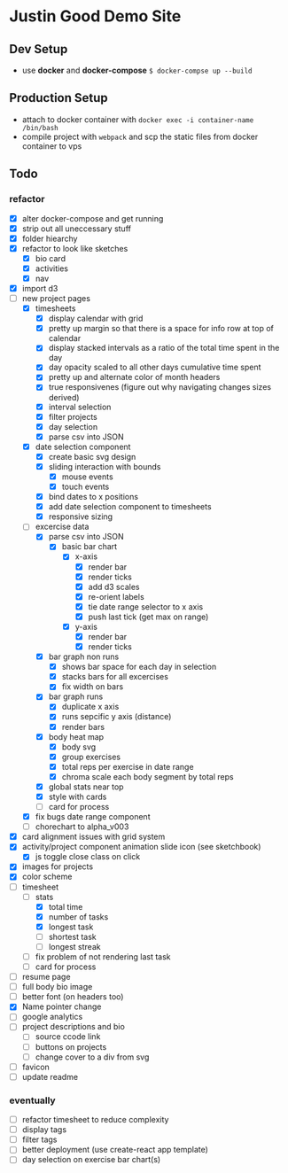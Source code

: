 # Justin Good Demo Site

## Dev Setup
- use **docker** and **docker-compose** `$ docker-compse up --build`

## Production Setup
- attach to docker container with `docker exec -i container-name /bin/bash`
- compile project with `webpack` and scp the static files from docker container to vps

## Todo 
### refactor
- [x] alter docker-compose and get running
- [x] strip out all uneccessary stuff
- [x] folder hiearchy
- [x] refactor to look like sketches
  - [x] bio card
  - [x] activities
  - [x] nav
- [x] import d3
- [ ] new project pages
  - [x] timesheets
    - [x] display calendar with grid
    - [x] pretty up margin so that there is a space for info row at top of calendar
    - [x] display stacked intervals as a ratio of the total time spent in the day
    - [x] day opacity scaled to all other days cumulative time spent
    - [x] pretty up and alternate color of month headers
    - [x] true responsivenes (figure out why navigating changes sizes derived)
    - [x] interval selection
    - [x] filter projects
    - [x] day selection
    - [x] parse csv into JSON
  - [x] date selection component
    - [x] create basic svg design
    - [x] sliding interaction with bounds
      - [x] mouse events
      - [x] touch events
    - [x] bind dates to x positions
    - [x] add date selection component to timesheets
    - [x] responsive sizing
  - [ ] excercise data
    - [x] parse csv into JSON
      - [x] basic bar chart
        - [x] x-axis
          - [x] render bar
          - [x] render ticks
          - [x] add d3 scales
          - [x] re-orient labels
          - [x] tie date range selector to x axis
          - [x] push last tick (get max on range)
        - [x] y-axis
          - [x] render bar
          - [x] render ticks
    - [x] bar graph non runs
      - [x] shows bar space for each day in selection
      - [x] stacks bars for all excercises
      - [x] fix width on bars
    - [x] bar graph runs
      - [x] duplicate x axis
      - [x] runs sepcific y axis (distance)
      - [x] render bars
    - [x] body heat map
      - [x] body svg
      - [x] group exercises
      - [x] total reps per exercise in date range
      - [x] chroma scale each body segment by total reps
    - [x] global stats near top
    - [x] style with cards
    - [ ] card for process
  - [x] fix bugs date range component
  - [ ] chorechart to alpha_v003
- [x] card alignment issues with grid system
- [x] activity/project component animation slide icon (see sketchbook)
  - [x] js toggle close class on click
- [x] images for projects
- [x] color scheme 
- [ ] timesheet
  - [ ] stats
    - [x] total time
    - [x] number of tasks
    - [x] longest task
    - [ ] shortest task
    - [ ] longest streak
  - [ ] fix problem of not rendering last task
  - [ ] card for process
- [ ] resume page
- [ ] full body bio image
- [ ] better font (on headers too)
- [x] Name pointer change
- [ ] google analytics
- [ ] project descriptions and bio
  - [ ] source ccode link 
  - [ ] buttons on projects
  - [ ] change cover to a div from svg
- [ ] favicon
- [ ] update readme

### eventually
- [ ] refactor timesheet to reduce complexity
- [ ] display tags
- [ ] filter tags
- [ ] better deployment (use create-react app template)
- [ ] day selection on exercise bar chart(s)
